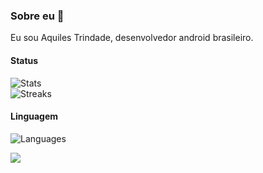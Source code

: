 ### Sobre eu 🙏

Eu sou Aquiles Trindade, desenvolvedor android brasileiro.

#### Status 
![Stats](https://github-readme-stats.vercel.app/api?username=aquilesTrindade&theme=onedark&hide_border=false&count_private=true)<br/>
![Streaks](https://github-readme-streak-stats.herokuapp.com/?user=aquilesTrindade&theme=onedark&hide_border=false)<br/>

#### Linguagem
![Languages](https://github-readme-stats.vercel.app/api/top-langs/?username=aquilesTrindade&theme=onedark&hide_border=false&include_all_commits=true&count_private=true&layout=compact)

![](https://komarev.com/ghpvc/?username=aquilesTrindade&color=2196f3)
